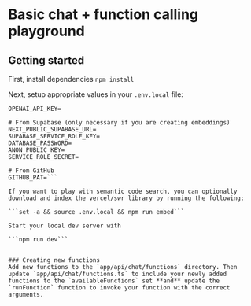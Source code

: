 # Basic chat + function calling playground

## Getting started

First, install dependencies
`npm install`

Next, setup appropriate values in your `.env.local` file:

```# From OpenAI
OPENAI_API_KEY=

# From Supabase (only necessary if you are creating embeddings)
NEXT_PUBLIC_SUPABASE_URL=
SUPABASE_SERVICE_ROLE_KEY=
DATABASE_PASSWORD=
ANON_PUBLIC_KEY=
SERVICE_ROLE_SECRET=

# From GitHub
GITHUB_PAT=```

If you want to play with semantic code search, you can optionally download and index the vercel/swr library by running the following:

```set -a && source .env.local && npm run embed```

Start your local dev server with

```npm run dev```


### Creating new functions
Add new functions to the `app/api/chat/functions` directory. Then update `app/api/chat/functions.ts` to include your newly added functions to the `availableFunctions` set **and** update the `runFunction` function to invoke your function with the correct arguments.


